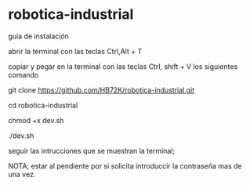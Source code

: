 # robotica-industrial

guia de instalación


abrir la terminal con las teclas Ctrl,Alt + T


copiar y pegar en la terminal con las teclas Ctrl, shift + V los siguientes comando


git clone https://github.com/HB72K/robotica-industrial.git 


cd robotica-industrial


chmod +x dev.sh


./dev.sh


seguir las intrucciones que se muestran la terminal; 


NOTA; estar al pendiente por si solicita introduccir la contraseña mas de una vez.

